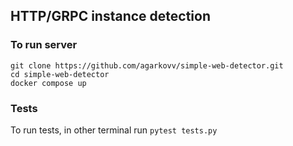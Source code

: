 ## HTTP/GRPC instance detection
### To run server
```
git clone https://github.com/agarkovv/simple-web-detector.git
cd simple-web-detector
docker compose up
```
### Tests
To run tests, in other terminal run `pytest tests.py`
